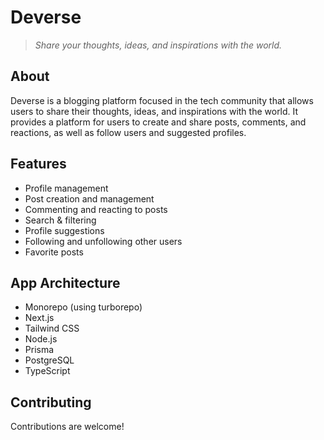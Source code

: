 # Deverse

> *Share your thoughts, ideas, and inspirations with the world.*

## About

Deverse is a blogging platform focused in the tech community that allows users to share their thoughts, ideas, and inspirations with the world. It provides a platform for users to create and share posts, comments, and reactions, as well as follow users and suggested profiles.

## Features

- Profile management
- Post creation and management
- Commenting and reacting to posts
- Search & filtering
- Profile suggestions
- Following and unfollowing other users
- Favorite posts

## App Architecture

- Monorepo (using turborepo)
- Next.js
- Tailwind CSS
- Node.js
- Prisma
- PostgreSQL
- TypeScript

## Contributing

Contributions are welcome!
